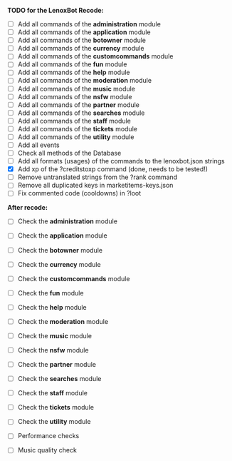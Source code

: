 **TODO for the LenoxBot Recode:**
- [ ] Add all commands of the **administration** module
- [ ] Add all commands of the **application** module
- [ ] Add all commands of the **botowner** module
- [ ] Add all commands of the **currency** module
- [ ] Add all commands of the **customcommands** module
- [ ] Add all commands of the **fun** module
- [ ] Add all commands of the **help** module
- [ ] Add all commands of the **moderation** module
- [ ] Add all commands of the **music** module
- [ ] Add all commands of the **nsfw** module
- [ ] Add all commands of the **partner** module
- [ ] Add all commands of the **searches** module
- [ ] Add all commands of the **staff** module
- [ ] Add all commands of the **tickets** module
- [ ] Add all commands of the **utility** module
- [ ] Add all events
- [ ] Check all methods of the Database
- [ ] Add all formats (usages) of the commands to the lenoxbot.json strings
- [X] Add xp of the ?creditstoxp command (done, needs to be tested!)
- [ ] Remove untranslated strings from the ?rank command
- [ ] Remove all duplicated keys in marketitems-keys.json
- [ ] Fix commented code (cooldowns) in ?loot

**After recode:**
- [ ] Check the **administration** module
- [ ] Check the **application** module
- [ ] Check the **botowner** module
- [ ] Check the **currency** module
- [ ] Check the **customcommands** module
- [ ] Check the **fun** module
- [ ] Check the **help** module
- [ ] Check the **moderation** module
- [ ] Check the **music** module
- [ ] Check the **nsfw** module
- [ ] Check the **partner** module
- [ ] Check the **searches** module
- [ ] Check the **staff** module
- [ ] Check the **tickets** module
- [ ] Check the **utility** module
- [ ] Performance checks
- [ ] Music quality check

